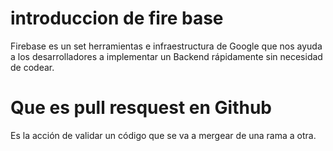 # introduccion de fire base
Firebase es un set herramientas e infraestructura de Google que nos ayuda a los desarrolladores a implementar un Backend rápidamente sin necesidad de codear.

# Que es pull resquest en Github
Es la acción de validar un código que se va a mergear de una rama a otra.